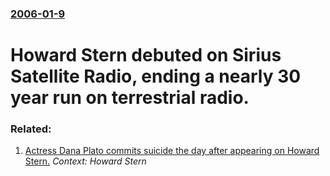 ### [2006-01-9](/news/2006/01/9/index.md)

#  Howard Stern debuted on Sirius Satellite Radio, ending a nearly 30 year run on terrestrial radio.




### Related:

1. [ Actress Dana Plato commits suicide the day after appearing on Howard Stern.](/news/1999/05/8/actress-dana-plato-commits-suicide-the-day-after-appearing-on-howard-stern.md) _Context: Howard Stern_
